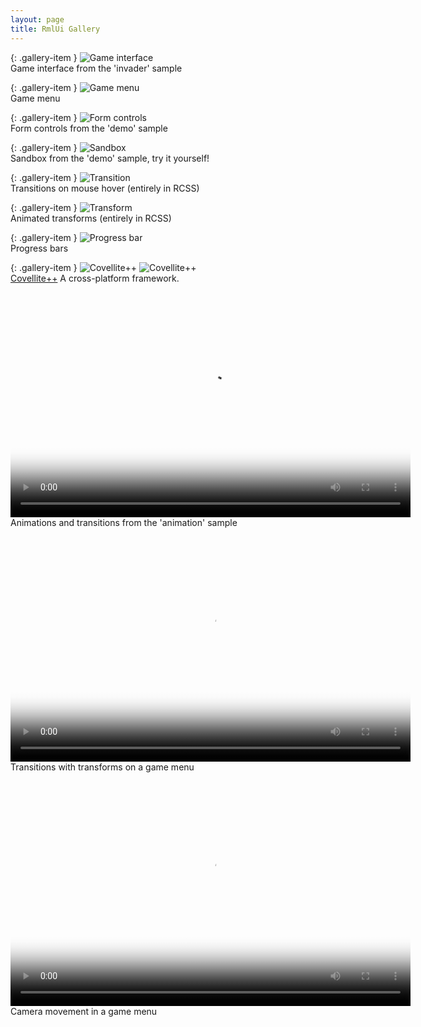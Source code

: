 ```yaml
---
layout: page
title: RmlUi Gallery
---
```


{: .gallery-item }
![Game interface](../assets/gallery/invader.png)  
Game interface from the 'invader' sample

{: .gallery-item }
![Game menu](../assets/gallery/menu_screen.png)  
Game menu

{: .gallery-item }
![Form controls](../assets/gallery/forms.png)  
Form controls from the 'demo' sample

{: .gallery-item }
![Sandbox](../assets/gallery/sandbox.png)  
Sandbox from the 'demo' sample, try it yourself!

{: .gallery-item }
![Transition](../assets/gallery/transition.gif)  
Transitions on mouse hover (entirely in RCSS)

{: .gallery-item }
![Transform](../assets/gallery/transform.gif)  
Animated transforms (entirely in RCSS)

{: .gallery-item }
![Progress bar](cpp_manual/controls/progress_bar.gif)  
Progress bars

{: .gallery-item }
![Covellite++](../assets/gallery/covellitepp_1.jpg)
![Covellite++](../assets/gallery/covellitepp_2.jpg)  
[Covellite++](http://unicornum.github.io/Covellitepp/index.html) A cross-platform framework.

<p class="gallery-item">
<video src="animations/animation_sample.webm" width="640" height="360" poster="animations/animation_sample_poster.png" preload="metadata" controls></video><br/>
Animations and transitions from the 'animation' sample</p>

<p class="gallery-item">
<video src="animations/game_main_menu.webm" width="640" height="360" poster="animations/game_main_menu_poster.png" preload="metadata" controls></video><br/>
Transitions with transforms on a game menu</p>

<p class="gallery-item">
<video src="animations/game_menu_transform.webm" width="640" height="360" poster="animations/game_menu_transform_poster.png" preload="metadata" controls></video><br/>
Camera movement in a game menu</p>
